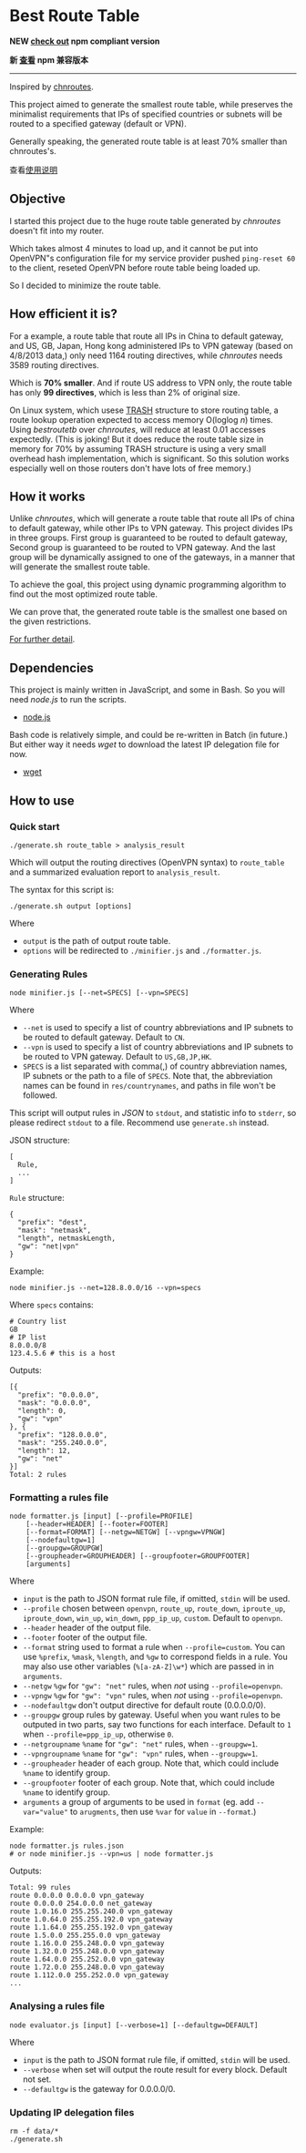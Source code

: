 Best Route Table
================

**NEW [check out](npmver) npm compliant version**

**新 [查看](npmver) npm 兼容版本**

----

Inspired by [chnroutes](chnroutes).

This project aimed to generate the smallest route table,
while preserves the minimalist requirements that IPs of
specified countries or subnets will be routed to a
specified gateway (default or VPN).

Generally speaking, the generated route table is at least
70% smaller than chnroutes's.

查看[使用说明][wiki]

Objective
---------

I started this project due to the huge route table
generated by *chnroutes* doesn't fit into my router.

Which takes almost 4 minutes to load up, and it cannot be
put into OpenVPN"s configuration file for my service
provider pushed `ping-reset 60` to the client, reseted
OpenVPN before route table being loaded up.

So I decided to minimize the route table.


How efficient it is?
-------------------

For a example, a route table that route all IPs in China to
default gateway, and US, GB, Japan, Hong kong administered 
IPs to VPN gateway (based on 4/8/2013 data,)
only need 1164 routing directives, while *chnroutes* needs
3589 routing directives.

Which is **70% smaller**. And if route US address to VPN only,
the route table has only **99 directives**, which is less than
2% of original size.

On Linux system, which usese [TRASH][trash] structure to store
routing table, a route lookup operation expected to access
memory O(loglog _n_) times. Using *bestroutetb* over *chnroutes*,
will reduce at least 0.01 accesses expectedly. (This is joking!
But it does reduce the route table size in memory for 70% by
assuming TRASH structure is using a very small overhead
hash implementation, which is significant. So this solution works 
especially well on those routers don't have lots of free memory.)


How it works
------------

Unlike *chnroutes*, which will generate a route table that
route all IPs of china to default gateway, while other
IPs to VPN gateway.  This project divides IPs in three
groups. First group is guaranteed to be routed to default
gateway, Second group is guaranteed to be routed to VPN
gateway. And the last group will be dynamically assigned
to one of the gateways, in a manner that will generate
the smallest route table.

To achieve the goal, this project using dynamic programming
algorithm to find out the most optimized route table.

We can prove that, the generated route table is the smallest
one based on the given restrictions.

[For further detail][blog].


Dependencies
------------

This project is mainly written in JavaScript, and some in Bash.
So you will need *node.js* to run the scripts.

  * [node.js][nodejs]

Bash code is relatively simple, and could be re-written in Batch
(in future.) But either way it needs *wget* to download the
latest IP delegation file for now.

  * [wget][wget]


How to use
----------

### Quick start

    ./generate.sh route_table > analysis_result

Which will output the routing directives (OpenVPN syntax) to
`route_table` and a summarized evaluation report to `analysis_result`.

The syntax for this script is:

    ./generate.sh output [options]

Where

  * `output` is the path of output route table.
  * `options` will be redirected to `./minifier.js` and `./formatter.js`.


### Generating Rules

    node minifier.js [--net=SPECS] [--vpn=SPECS]

Where

  * `--net` is used to specify a list of country abbreviations and
    IP subnets to be routed to default gateway. Default to `CN`.
  * `--vpn` is used to specify a list of country abbreviations and IP
    subnets to be routed to VPN gateway. Default to `US,GB,JP,HK`.
  * `SPECS` is a list separated with comma(,) of country abbreviation
    names, IP subnets or the path to a file of `SPECS`.
    Note that, the abbreviation names can be found in `res/countrynames`,
    and paths in file won't be followed.

This script will output rules in *JSON* to `stdout`, and statistic
info to `stderr`, so please redirect `stdout` to a file.  Recommend
use `generate.sh` instead.

JSON structure:

    [
      Rule,
      ...
    ]

`Rule` structure:

    {
      "prefix": "dest",
      "mask": "netmask",
      "length", netmaskLength,
      "gw": "net|vpn"
    }

Example:

    node minifier.js --net=128.8.0.0/16 --vpn=specs

Where `specs` contains:

    # Country list
    GB
    # IP list
    8.0.0.0/8
    123.4.5.6 # this is a host

Outputs:

    [{
      "prefix": "0.0.0.0",
      "mask": "0.0.0.0",
      "length": 0,
      "gw": "vpn"
    }, {
      "prefix": "128.0.0.0",
      "mask": "255.240.0.0",
      "length": 12,
      "gw": "net"
    }]
    Total: 2 rules

### Formatting a rules file

    node formatter.js [input] [--profile=PROFILE]
        [--header=HEADER] [--footer=FOOTER]
        [--format=FORMAT] [--netgw=NETGW] [--vpngw=VPNGW]
        [--nodefaultgw=1]
        [--groupgw=GROUPGW]
        [--groupheader=GROUPHEADER] [--groupfooter=GROUPFOOTER]
        [arguments]

Where

  * `input` is the path to JSON format rule file, if omitted, `stdin` will be used.
  * `--profile` chosen between `openvpn`, `route_up`, `route_down`, `iproute_up`,
    `iproute_down`, `win_up`, `win_down`, `ppp_ip_up`, `custom`. Default to `openvpn`.
  * `--header` header of the output file.
  * `--footer` footer of the output file.
  * `--format` string used to format a rule when `--profile=custom`. You can use
    `%prefix`, `%mask`, `%length`, and `%gw` to correspond fields in a rule.
    You may also use other variables (`%[a-zA-Z]\w*`) which are passed in in
    `arguments`.
  * `--netgw` `%gw` for `"gw": "net"` rules, when *not* using `--profile=openvpn`.
  * `--vpngw` `%gw` for `"gw": "vpn"` rules, when *not* using `--profile=openvpn`.
  * `--nodefaultgw` don't output directive for default route (0.0.0.0/0).
  * `--groupgw` group rules by gateway. Useful when you want rules to be outputed
    in two parts, say two functions for each interface. Default to `1` when
    `--profile=ppp_ip_up`, otherwise `0`.
  * `--netgroupname` `%name` for `"gw": "net"` rules, when `--groupgw=1`.
  * `--vpngroupname` `%name` for `"gw": "vpn"` rules, when `--groupgw=1`.
  * `--groupheader` header of each group. Note that, which could include `%name` to
    identify group.
  * `--groupfooter` footer of each group. Note that, which could include `%name` to
    identify group.
  * `arguments` a group of arguments to be used in `format` (eg. add `--var="value"` to
    `arugments`, then use `%var` for `value` in `--format`.)

Example:

    node formatter.js rules.json
    # or node minifier.js --vpn=us | node formatter.js

Outputs:

    Total: 99 rules
    route 0.0.0.0 0.0.0.0 vpn_gateway
    route 0.0.0.0 254.0.0.0 net_gateway
    route 1.0.16.0 255.255.240.0 vpn_gateway
    route 1.0.64.0 255.255.192.0 vpn_gateway
    route 1.1.64.0 255.255.192.0 vpn_gateway
    route 1.5.0.0 255.255.0.0 vpn_gateway
    route 1.16.0.0 255.248.0.0 vpn_gateway
    route 1.32.0.0 255.248.0.0 vpn_gateway
    route 1.64.0.0 255.252.0.0 vpn_gateway
    route 1.72.0.0 255.248.0.0 vpn_gateway
    route 1.112.0.0 255.252.0.0 vpn_gateway
    ...

### Analysing a rules file

    node evaluator.js [input] [--verbose=1] [--defaultgw=DEFAULT]

Where

  * `input` is the path to JSON format rule file, if omitted, `stdin` will be used.
  * `--verbose` when set will output the route result for every block.
    Default not set.
  * `--defaultgw` is the gateway for 0.0.0.0/0.

### Updating IP delegation files

    rm -f data/*
    ./generate.sh

[npmver]: https://github.com/ashi009/bestroutetb/tree/npm
[chnroutes]: https://github.com/fivesheep/chnroutes
[wiki]: https://github.com/ashi009/bestroutetb/wiki/%E4%BD%BF%E7%94%A8%E8%AF%B4%E6%98%8E
[trash]: http://www.nada.kth.se/~snilsson/publications/TRASH/trash.pdf
[blog]: http://ashi009.tumblr.com/post/36581070478/vpn
[nodejs]: http://nodejs.org
[wget]: http://www.gnu.org/software/wget/
